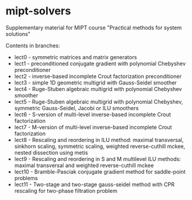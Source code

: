 # mipt-solvers
Supplementary material for MIPT course "Practical methods for system solutions"

Contents in branches:
* lect0 - symmetric matrices and matrix generators
* lect1 - preconditioned conjugate gradient with polynomial Chebyshev preconditioner
* lect2 - inverse-based incomplete Crout factorization preconditioner
* lect3 - simple 1D geometric multigrid with Gauss-Seidel smoother
* lect4 - Ruge-Stuben algebraic multigrid with polynomial Chebyshev smoother
* lect5 - Ruge-Stuben algebraic multigrid with polynomial Chebyshev, symmetric Gauss-Seidel, Jacobi or ILU smoothers
* lect6 - S-version of multi-level inverse-based incomplete Crout factorization
* lect7 - M-version of multi-level inverse-based incomplete Crout factorization
* lect8 - Rescaling and reordering in ILU method: maximal transversal, sinkhorn scaling, symmetric scaling, weighted reverse-cuthill mckee, nested dissection using metis
* lect9 - Rescaling and reordering in S and M multilevel ILU methods: maximal transversal and weighted reverse-cuthill mckee
* lect10 - Bramble-Pasciak conjugate gradient method for saddle-point problems
* lect11 - Two-stage and two-stage gauss-seidel method with CPR rescaling for two-phase filtration problem
